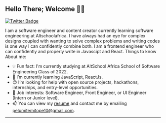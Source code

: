 **Hello There; Welcome 👋🏾**
---
[![Twitter Badge](https://img.shields.io/badge/-@TemitopePels-1ca0f1?style=for-the-badge&logo=twitter&logoColor=white&link=https://twitter.com/TemitopePels)](https://twitter.com/TemitopePels)



I am a software engineer and content creator currently learning software engineering at Altschoolafrica. I have always had an eye for complex designs coupled with wanting to solve complex problems and writing codes is one way I can confidently combine both. I am a frontend engineer who can confidently and properly write in Javascipt and React.
Things to know About me:
- 💡 Fun fact: I'm currently studying at AltSchool Africa School of Software Engineering Class of 2022.
- 🌱 I’m currently learning JavaScript, ReactJs.
- 😊 I’m looking for help with open source projects, hackathons, internships, and entry-level opportunities.
- 💼 Job interests: Software Engineer, Front Engineer, or UI Engineer (Intern or Junior level).
- 📫 You can view my [resume](#) and contact me by emailing pelumitemitope10@gmail.com.
---

